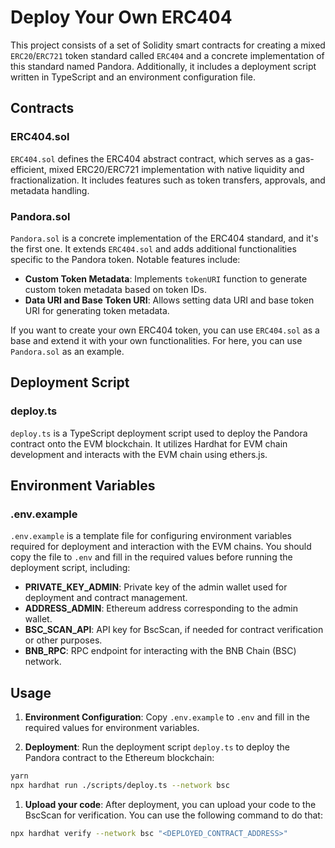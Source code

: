 # Deploy Your Own ERC404

This project consists of a set of Solidity smart contracts for creating a mixed `ERC20`/`ERC721` token standard called `ERC404` and a concrete implementation of this standard named Pandora. Additionally, it includes a deployment script written in TypeScript and an environment configuration file.

## Contracts

### ERC404.sol

`ERC404.sol` defines the ERC404 abstract contract, which serves as a gas-efficient, mixed ERC20/ERC721 implementation with native liquidity and fractionalization. It includes features such as token transfers, approvals, and metadata handling. 

### Pandora.sol

`Pandora.sol` is a concrete implementation of the ERC404 standard, and it's the first one. It extends `ERC404.sol` and adds additional functionalities specific to the Pandora token. Notable features include:

- **Custom Token Metadata**: Implements `tokenURI` function to generate custom token metadata based on token IDs.
- **Data URI and Base Token URI**: Allows setting data URI and base token URI for generating token metadata.

If you want to create your own ERC404 token, you can use `ERC404.sol` as a base and extend it with your own functionalities. For here, you can use `Pandora.sol` as an example.

## Deployment Script

### deploy.ts

`deploy.ts` is a TypeScript deployment script used to deploy the Pandora contract onto the EVM blockchain. It utilizes Hardhat for EVM chain development and interacts with the EVM chain using ethers.js. 

## Environment Variables

### .env.example

`.env.example` is a template file for configuring environment variables required for deployment and interaction with the EVM chains. You should copy the file to `.env` and fill in the required values before running the deployment script, including:

- **PRIVATE_KEY_ADMIN**: Private key of the admin wallet used for deployment and contract management.
- **ADDRESS_ADMIN**: Ethereum address corresponding to the admin wallet.
- **BSC_SCAN_API**: API key for BscScan, if needed for contract verification or other purposes.
- **BNB_RPC**: RPC endpoint for interacting with the BNB Chain (BSC) network.

## Usage

1. **Environment Configuration**: Copy `.env.example` to `.env` and fill in the required values for environment variables.

2. **Deployment**: Run the deployment script `deploy.ts` to deploy the Pandora contract to the Ethereum blockchain:

```bash
yarn
npx hardhat run ./scripts/deploy.ts --network bsc
```

1. **Upload your code**: After deployment, you can upload your code to the BscScan for verification. You can use the following command to do that:

```bash
npx hardhat verify --network bsc "<DEPLOYED_CONTRACT_ADDRESS>"
```

